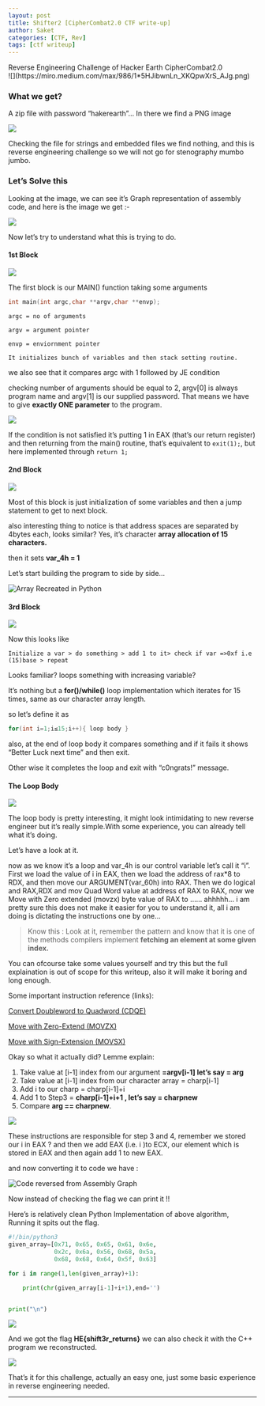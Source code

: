 ```yaml
---
layout: post
title: Shifter2 [CipherCombat2.0 CTF write-up]
author: Saket
categories: [CTF, Rev]
tags: [ctf writeup]
---
```


<div class="message">
Reverse Engineering Challenge of Hacker Earth CipherCombat2.0
</div>
<!--more-->
![](https://miro.medium.com/max/986/1*5HJibwnLn_XKQpwXrS_AJg.png)

### What we get?

A zip file with password “hakerearth”… In there we find a PNG image

![](https://miro.medium.com/max/1400/1*0grm3yTRon_G1N1rVhir4Q.png)

Checking the file for strings and embedded files we find nothing, and this is reverse engineering challenge so we will not go for stenography mumbo jumbo.

### Let’s Solve this

Looking at the image, we can see it’s Graph representation of assembly code, and here is the image we get :-

![](https://miro.medium.com/max/3510/1*L7e4TQtggVNv8lVNdJayWw.png)

Now let’s try to understand what this is trying to do.

#### 1st Block

![](https://miro.medium.com/max/1000/1*4Wqzg1mliI6Icey6dz102Q.png)

The first block is our MAIN() function taking some arguments

```c
int main(int argc,char **argv,char **envp);
```

    argc = no of arguments

    argv = argument pointer

    envp = enviornment pointer

    It initializes bunch of variables and then stack setting routine.

we also see that it compares argc with 1 followed by JE condition

checking number of arguments should be equal to 2, argv\[0\] is always program name and argv\[1\] is our supplied password. That means we have to give **exactly ONE parameter** to the program.

![](https://miro.medium.com/max/1000/1*WrOeYnyhUO_IukWtAGUb8Q.png)

If the condition is not satisfied it’s putting 1 in EAX (that’s our return register) and then returning from the main() routine, that’s equivalent to `exit(1);`, but here implemented through `return 1;`

#### 2nd Block

![](https://miro.medium.com/max/1000/1*pkXCvu2IckRwOkC4UCNHXg.png)

Most of this block is just initialization of some variables and then a jump statement to get to next block.

also interesting thing to notice is that address spaces are separated by 4bytes each, looks similar? Yes, it’s character **array allocation of 15 characters.**

then it sets **var_4h = 1**

Let’s start building the program to side by side…

![](https://miro.medium.com/max/2000/1*ucuhdJV_NSM0XJqK_LZnWw.png "Array Recreated in Python")

#### 3rd Block

![](https://miro.medium.com/max/1000/1*baW1SBXF4GzcBL_vmlhuVg.png)

Now this looks like

    Initialize a var > do something > add 1 to it> check if var =>0xf i.e (15)base > repeat

Looks familiar? loops something with increasing variable?

It’s nothing but a **for()/while()** loop implementation which iterates for 15 times, same as our character array length.

so let’s define it as 

```c
for(int i=1;i≤15;i++){ loop body }
```
also, at the end of loop body it compares something and if it fails it shows “Better Luck next time” and then exit.

Other wise it completes the loop and exit with “c0ngrats!” message.

#### The Loop Body

![](https://miro.medium.com/max/898/1*zsGBKxn_DxW26ofiVq6_Bw.png)

The loop body is pretty interesting, it might look intimidating to new reverse engineer but it’s really simple.With some experience, you can already tell what it’s doing.

Let’s have a look at it.

now as we know it’s a loop and var_4h is our control variable let’s call it “i”. First we load the value of i in EAX, then we load the address of rax*8 to RDX, and then move our ARGUMENT(var_60h) into RAX. Then we do logical and RAX,RDX and mov Quad Word value at address of RAX to RAX, now we Move with Zero extended (movzx) byte value of RAX to …… ahhhhh… i am pretty sure this does not make it easier for you to understand it, all i am doing is dictating the instructions one by one…

> Know this : Look at it, remember the pattern and know that it is one of the methods compilers implement **fetching an element at some given index.**

You can ofcourse take some values yourself and try this but the full explaination is out of scope for this writeup, also it will make it boring and long enough.

Some important instruction reference (links):

[Convert Doubleword to Quadword (CDQE)](https://www.felixcloutier.com/x86/cbw:cwde:cdqe)

[Move with Zero-Extend (MOVZX)](https://www.felixcloutier.com/x86/movzx)

[Move with Sign-Extension (MOVSX)](https://www.felixcloutier.com/x86/movsx:movsxd)

Okay so what it actually did? Lemme explain:

1. Take value at \[i-1\] index from our argument **=argv\[i-1\] let’s say = arg**
2. Take value at \[i-1\] index from our character array = charp\[i-1\]
3. Add i to our charp = charp\[i-1\]+i
4. Add 1 to Step3 = **charp\[i-1\]+i+1 , let’s say = charpnew**
5. Compare **arg == charpnew**.

![](https://miro.medium.com/max/200/1*bdGkZ4cylX17rnq36F7DJA.png)

These instructions are responsible for step 3 and 4, remember we stored our i in EAX ? and then we add EAX (i.e. i )to ECX, our element which is stored in EAX and then again add 1 to new EAX.

and now converting it to code we have :

![](https://miro.medium.com/max/1324/1*SnTdBpFKV0kYQU_rqXCEvA.png "Code reversed from Assembly Graph")

Now instead of checking the flag we can print it !!

Here’s is relatively clean Python Implementation of above algorithm, Running it spits out the flag.

```python
#!/bin/python3
given_array=[0x71, 0x65, 0x65, 0x61, 0x6e, 
             0x2c, 0x6a, 0x56, 0x68, 0x5a,
             0x68, 0x68, 0x64, 0x5f, 0x63]

for i in range(1,len(given_array)+1):

    print(chr(given_array[i-1]+i+1),end='')


print("\n")
```

![](https://miro.medium.com/max/1400/1*-Cw8YRpP7UzyLHpl7eFzWg.png)

And we got the flag **HE{shift3r_returns}** we can also check it with the C++ program we reconstructed.

![](https://miro.medium.com/max/2000/1*TKgw7s99BDWM9zeHEcGHew.png)

That’s it for this challenge, actually an easy one, just some basic experience in reverse engineering needed.

---
